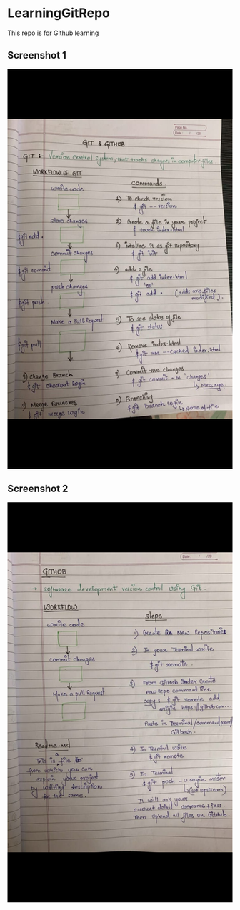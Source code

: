 # LearningGitRepo
This repo is for Github learning

## Screenshot 1
![Screenshot1](git-1.jpeg)

## Screenshot 2
![Screenshot2](git-2.jpeg)
